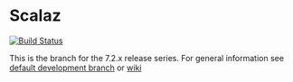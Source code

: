 # Scalaz

[![Build Status](https://secure.travis-ci.org/scalaz/scalaz.png?branch=series/7.2.x)](http://travis-ci.org/scalaz/scalaz)

This is the branch for the 7.2.x release series. For general information see [default development branch](https://github.com/scalaz/scalaz) or [wiki](https://github.com/scalaz/scalaz/wiki)
